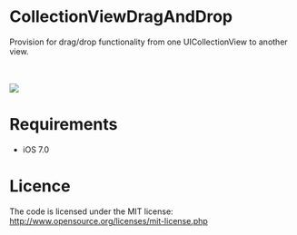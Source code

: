 CollectionViewDragAndDrop
=========================

Provision for drag/drop functionality from one UICollectionView to another view.


<br><br>
<a href="http://fat.gfycat.com/TeemingGorgeousBubblefish.gif"><img src="http://fat.gfycat.com/TeemingGorgeousBubblefish.gif" /></a>
<br>


Requirements
==============
- iOS 7.0

Licence
================
The code is licensed under the MIT license: http://www.opensource.org/licenses/mit-license.php
